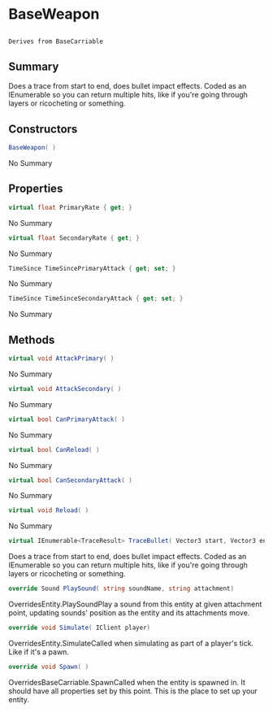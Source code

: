 # BaseWeapon

## 
```c#
Derives from BaseCarriable
```

## Summary

Does a trace from start to end, does bullet impact effects. Coded as an IEnumerable so you can return multiple
hits, like if you're going through layers or ricocheting or something.
## Constructors

```c#
BaseWeapon( ) 
```
No Summary
## Properties

```c#
virtual float PrimaryRate { get; } 
```
No Summary
```c#
virtual float SecondaryRate { get; } 
```
No Summary
```c#
TimeSince TimeSincePrimaryAttack { get; set; } 
```
No Summary
```c#
TimeSince TimeSinceSecondaryAttack { get; set; } 
```
No Summary
## Methods

```c#
virtual void AttackPrimary( ) 
```
No Summary
```c#
virtual void AttackSecondary( ) 
```
No Summary
```c#
virtual bool CanPrimaryAttack( ) 
```
No Summary
```c#
virtual bool CanReload( ) 
```
No Summary
```c#
virtual bool CanSecondaryAttack( ) 
```
No Summary
```c#
virtual void Reload( ) 
```
No Summary
```c#
virtual IEnumerable<TraceResult> TraceBullet( Vector3 start, Vector3 end, float radius = 2) 
```
Does a trace from start to end, does bullet impact effects. Coded as an IEnumerable so you can return multiple
hits, like if you're going through layers or ricocheting or something.
```c#
override Sound PlaySound( string soundName, string attachment) 
```
OverridesEntity.PlaySoundPlay a sound from this entity at given attachment point, updating sounds' position as the entity and its attachments move.
```c#
override void Simulate( IClient player) 
```
OverridesEntity.SimulateCalled when simulating as part of a player's tick. Like if it's a pawn.
```c#
override void Spawn( ) 
```
OverridesBaseCarriable.SpawnCalled when the entity is spawned in. It should have all properties set by this point.
This is the place to set up your entity.
